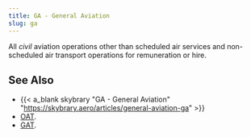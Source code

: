 ```yaml
---
title: GA - General Aviation
slug: ga
---
```


All _civil_ aviation operations other than scheduled air services
and non-scheduled air transport operations for remuneration or hire.

## See Also

* {{< a_blank skybrary "GA - General Aviation" "https://skybrary.aero/articles/general-aviation-ga" >}}
* [OAT](oat.md).
* [GAT](gat.md).
